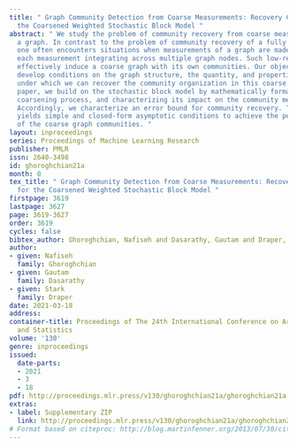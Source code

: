```yaml
---
title: " Graph Community Detection from Coarse Measurements: Recovery Conditions for
  the Coarsened Weighted Stochastic Block Model "
abstract: " We study the problem of community recovery from coarse measurements of
  a graph. In contrast to the problem of community recovery of a fully observed graph,
  one often encounters situations when measurements of a graph are made at low-resolution,
  each measurement integrating across multiple graph nodes. Such low-resolution measurements
  effectively induce a coarse graph with its own communities. Our objective is to
  develop conditions on the graph structure, the quantity, and properties of measurements,
  under which we can recover the community organization in this coarse graph. In this
  paper, we build on the stochastic block model by mathematically formalizing the
  coarsening process, and characterizing its impact on the community members and connections.
  Accordingly, we characterize an error bound for community recovery. The error bound
  yields simple and closed-form asymptotic conditions to achieve the perfect recovery
  of the coarse graph communities. "
layout: inproceedings
series: Proceedings of Machine Learning Research
publisher: PMLR
issn: 2640-3498
id: ghoroghchian21a
month: 0
tex_title: " Graph Community Detection from Coarse Measurements: Recovery Conditions
  for the Coarsened Weighted Stochastic Block Model "
firstpage: 3619
lastpage: 3627
page: 3619-3627
order: 3619
cycles: false
bibtex_author: Ghoroghchian, Nafiseh and Dasarathy, Gautam and Draper, Stark
author:
- given: Nafiseh
  family: Ghoroghchian
- given: Gautam
  family: Dasarathy
- given: Stark
  family: Draper
date: 2021-03-18
address:
container-title: Proceedings of The 24th International Conference on Artificial Intelligence
  and Statistics
volume: '130'
genre: inproceedings
issued:
  date-parts:
  - 2021
  - 3
  - 18
pdf: http://proceedings.mlr.press/v130/ghoroghchian21a/ghoroghchian21a.pdf
extras:
- label: Supplementary ZIP
  link: http://proceedings.mlr.press/v130/ghoroghchian21a/ghoroghchian21a-supp.zip
# Format based on citeproc: http://blog.martinfenner.org/2013/07/30/citeproc-yaml-for-bibliographies/
---
```

